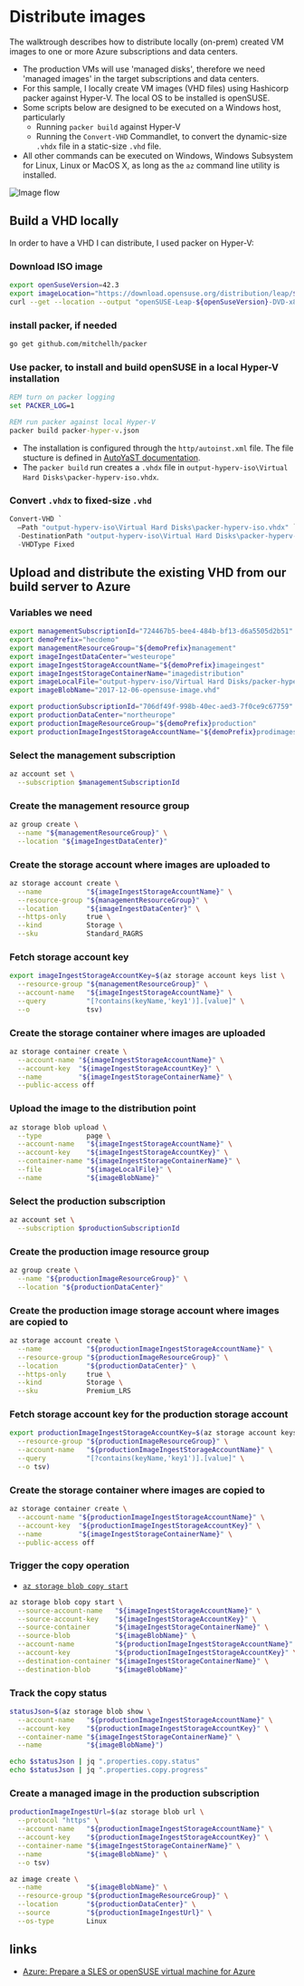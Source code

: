 # Distribute images

The walktrough describes how to distribute locally (on-prem) created VM images to one or more Azure subscriptions and data centers.

- The production VMs will use 'managed disks', therefore we need 'managed images' in the target subscriptions and data centers.
- For this sample, I locally create VM images (VHD files) using Hashicorp packer against Hyper-V. The local OS to be installed is openSUSE.
- Some scripts below are designed to be executed on a Windows host, particularly
  - Running `packer build` against Hyper-V
  - Running the `Convert-VHD` Commandlet, to convert the dynamic-size `.vhdx` file in a static-size `.vhd` file.
- All other commands can be executed on Windows, Windows Subsystem for Linux, Linux or MacOS X, as long as the `az` command line utility is installed.

![Image flow](img/img01.png?raw=true "Image flow")

## Build a VHD locally

In order to have a VHD I can distribute, I used packer on Hyper-V:

### Download ISO image

```bash
export openSuseVersion=42.3
export imageLocation="https://download.opensuse.org/distribution/leap/${openSuseVersion}/iso/openSUSE-Leap-${openSuseVersion}-DVD-x86_64.iso"
curl --get --location --output "openSUSE-Leap-${openSuseVersion}-DVD-x86_64.iso" --url $imageLocation
```

### install packer, if needed

```bash
go get github.com/mitchellh/packer
```

### Use packer, to install and build openSUSE in a local Hyper-V installation

```cmd
REM turn on packer logging
set PACKER_LOG=1

REM run packer against local Hyper-V
packer build packer-hyper-v.json
```

- The installation is configured through the `http/autoinst.xml` file. The file stucture is defined in [AutoYaST documentation](https://doc.opensuse.org/projects/autoyast/).
- The `packer build` run creates a `.vhdx` file in `output-hyperv-iso\Virtual Hard Disks\packer-hyperv-iso.vhdx`.

### Convert `.vhdx` to fixed-size `.vhd`

```powershell
Convert-VHD `
  –Path "output-hyperv-iso\Virtual Hard Disks\packer-hyperv-iso.vhdx" `
  -DestinationPath "output-hyperv-iso\Virtual Hard Disks\packer-hyperv-iso.vhd" `
  -VHDType Fixed
```

## Upload and distribute the existing VHD from our build server to Azure

### Variables we need

```bash
export managementSubscriptionId="724467b5-bee4-484b-bf13-d6a5505d2b51"
export demoPrefix="hecdemo"
export managementResourceGroup="${demoPrefix}management"
export imageIngestDataCenter="westeurope"
export imageIngestStorageAccountName="${demoPrefix}imageingest"
export imageIngestStorageContainerName="imagedistribution"
export imageLocalFile="output-hyperv-iso/Virtual Hard Disks/packer-hyperv-iso.vhd"
export imageBlobName="2017-12-06-opensuse-image.vhd"

export productionSubscriptionId="706df49f-998b-40ec-aed3-7f0ce9c67759"
export productionDataCenter="northeurope"
export productionImageResourceGroup="${demoPrefix}production"
export productionImageIngestStorageAccountName="${demoPrefix}prodimages"
```

### Select the management subscription

```bash
az account set \
  --subscription $managementSubscriptionId
```

### Create the management resource group

```bash
az group create \
  --name "${managementResourceGroup}" \
  --location "${imageIngestDataCenter}"
```

### Create the storage account where images are uploaded to

```bash
az storage account create \
  --name           "${imageIngestStorageAccountName}" \
  --resource-group "${managementResourceGroup}" \
  --location       "${imageIngestDataCenter}" \
  --https-only     true \
  --kind           Storage \
  --sku            Standard_RAGRS
```

### Fetch storage account key

```bash
export imageIngestStorageAccountKey=$(az storage account keys list \
  --resource-group "${managementResourceGroup}" \
  --account-name   "${imageIngestStorageAccountName}" \
  --query          "[?contains(keyName,'key1')].[value]" \
  --o              tsv)
```

### Create the storage container where images are uploaded

```bash
az storage container create \
  --account-name "${imageIngestStorageAccountName}" \
  --account-key  "${imageIngestStorageAccountKey}" \
  --name         "${imageIngestStorageContainerName}" \
  --public-access off
```

### Upload the image to the distribution point

```bash
az storage blob upload \
  --type           page \
  --account-name   "${imageIngestStorageAccountName}" \
  --account-key    "${imageIngestStorageAccountKey}" \
  --container-name "${imageIngestStorageContainerName}" \
  --file           "${imageLocalFile}" \
  --name           "${imageBlobName}"
```

### Select the production subscription

```bash
az account set \
  --subscription $productionSubscriptionId
```

### Create the production image resource group

```bash
az group create \
  --name "${productionImageResourceGroup}" \
  --location "${productionDataCenter}"
```

### Create the production image storage account where images are copied to

```bash
az storage account create \
  --name           "${productionImageIngestStorageAccountName}" \
  --resource-group "${productionImageResourceGroup}" \
  --location       "${productionDataCenter}" \
  --https-only     true \
  --kind           Storage \
  --sku            Premium_LRS
```

### Fetch storage account key for the production storage account

```bash
export productionImageIngestStorageAccountKey=$(az storage account keys list \
  --resource-group "${productionImageResourceGroup}" \
  --account-name   "${productionImageIngestStorageAccountName}" \
  --query          "[?contains(keyName,'key1')].[value]" \
  --o tsv)
```

### Create the storage container where images are copied to

```bash
az storage container create \
  --account-name "${productionImageIngestStorageAccountName}" \
  --account-key  "${productionImageIngestStorageAccountKey}" \
  --name         "${imageIngestStorageContainerName}" \
  --public-access off
```

### Trigger the copy operation

- [`az storage blob copy start`](https://docs.microsoft.com/en-us/cli/azure/storage/blob/copy?view=azure-cli-latest#az_storage_blob_copy_start)

```bash
az storage blob copy start \
  --source-account-name   "${imageIngestStorageAccountName}" \
  --source-account-key    "${imageIngestStorageAccountKey}" \
  --source-container      "${imageIngestStorageContainerName}" \
  --source-blob           "${imageBlobName}" \
  --account-name          "${productionImageIngestStorageAccountName}" \
  --account-key           "${productionImageIngestStorageAccountKey}" \
  --destination-container "${imageIngestStorageContainerName}" \
  --destination-blob      "${imageBlobName}"
```

### Track the copy status

```bash
statusJson=$(az storage blob show \
  --account-name   "${productionImageIngestStorageAccountName}" \
  --account-key    "${productionImageIngestStorageAccountKey}" \
  --container-name "${imageIngestStorageContainerName}" \
  --name           "${imageBlobName}")

echo $statusJson | jq ".properties.copy.status"
echo $statusJson | jq ".properties.copy.progress"
```

### Create a managed image in the production subscription

```bash
productionImageIngestUrl=$(az storage blob url \
  --protocol "https" \
  --account-name   "${productionImageIngestStorageAccountName}" \
  --account-key    "${productionImageIngestStorageAccountKey}" \
  --container-name "${imageIngestStorageContainerName}" \
  --name           "${imageBlobName}" \
  --o tsv)

az image create \
  --name           "${imageBlobName}" \
  --resource-group "${productionImageResourceGroup}" \
  --location       "${productionDataCenter}" \
  --source         "${productionImageIngestUrl}" \
  --os-type        Linux
```

## links

- [Azure: Prepare a SLES or openSUSE virtual machine for Azure](https://docs.microsoft.com/en-us/azure/virtual-machines/linux/suse-create-upload-vhd)
